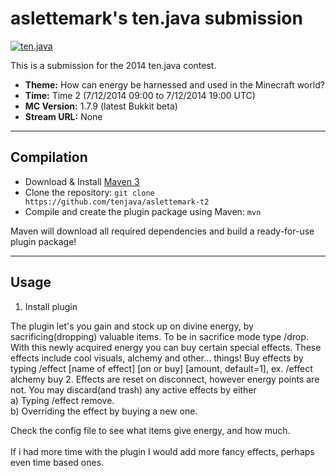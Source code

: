 aslettemark's ten.java submission
==============================

[![ten.java](https://cdn.mediacru.sh/hu4CJqRD7AiB.svg)](https://tenjava.com/)

This is a submission for the 2014 ten.java contest.

- __Theme:__ How can energy be harnessed and used in the Minecraft world?
- __Time:__ Time 2 (7/12/2014 09:00 to 7/12/2014 19:00 UTC)
- __MC Version:__ 1.7.9 (latest Bukkit beta)
- __Stream URL:__ None

<!-- put chosen theme above -->

---------------------------------------

Compilation
-----------

- Download & Install [Maven 3](http://maven.apache.org/download.html)
- Clone the repository: `git clone https://github.com/tenjava/aslettemark-t2`
- Compile and create the plugin package using Maven: `mvn`

Maven will download all required dependencies and build a ready-for-use plugin package!

---------------------------------------

Usage
-----

1. Install plugin

The plugin let's you gain and stock up on divine energy, by sacrificing(dropping) valuable items. To be in sacrifice mode type /drop.
With this newly acquired energy you can buy certain special effects. These effects include cool visuals, alchemy and other... things!
Buy effects by typing /effect [name of effect] [on or buy] [amount, default=1], ex. /effect alchemy buy 2.
Effects are reset on disconnect, however energy points are not. You may discard(and trash) any active effects by either<br/>
a) Typing /effect remove.<br/>
b) Overriding the effect by buying a new one. <br/>

Check the config file to see what items give energy, and how much. <br/><br/>
If i had more time with the plugin I would add more fancy effects, perhaps even time based ones.

<!-- Hi, aslettemark! This is the default README for every ten.java submission. -->
<!-- We encourage you to edit this README with some information about your submission – keep in mind you'll be scored on documentation! -->
